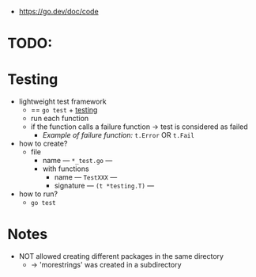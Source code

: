 * https://go.dev/doc/code

# TODO:

# Testing
* lightweight test framework
  * == `go test` + [testing](https://pkg.go.dev/testing@go1.22.1)
  * run each function
  * if the function calls a failure function → test is considered as failed
    * *Example of failure function:* `t.Error` OR `t.Fail`
* how to create?
  * file
    * name —  `*_test.go` —
    * with functions
      * name — `TestXXX` —
      * signature — `(t *testing.T)` —
* how to run?
  * `go test`

# Notes
* NOT allowed creating different packages in the same directory
  * -> 'morestrings' was created in a subdirectory